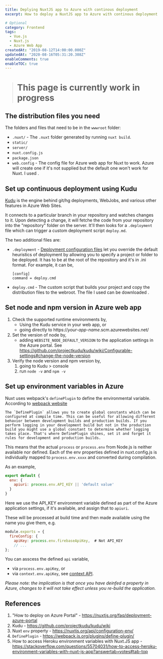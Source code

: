 ```yaml
---
title: Deplying NuxtJS app to Azure with continous deployment
excerpt: How to deploy a NuxtJS app to Azure with continous deployment

# Optional
category: Frontend
tags: 
  - Vue.js
  - Nuxt.js
  - Azure Web App
createdAt: "2019-08-12T14:00:00.000Z"
updatedAt: "2020-08-16T05:31:20.308Z"
enableComments: true
enableTOC: true
---
```


> # This page is currently work in progress

## The distribution files you need

The folders and files that need to be in the `wwwroot` folder:

- `.nuxt/` - The `.nuxt` folder generated by running `nuxt build`.
- `static/`
- `server/`
- `nuxt.config.js`
- `package.json`
- `web.config` - The config file for Azure web app for Nuxt to work. Azure will create one if it's not supplied but the default one won't work for Nuxt. I used <asset src="scripts/web.config" name="this one" ></asset>.

## Set up continuous deployment using Kudu

[Kudu](https://github.com/projectkudu/kudu) is the engine behind git/hg deployments, WebJobs, and various other features in Azure Web Sites.

It connects to a particular branch in your repository and watches changes to it. Upon detecting a change, it will fetche the code from your repository into the "repository" folder on the server. It'll then looks for a `.deployment` file which can trigger a custom deployment script `deploy.md`.

The two additional files are:

- `.deployment` - [Deployment configuration files](https://github.com/projectkudu/kudu/wiki/Customizing-deployments#deployment-file) let you override the default heuristics of deployment by allowing you to specify a project or folder to be deployed. It has to be at the root of the repository and it's in .ini format. For example, it can be,

    ```
    [config]
    command = deploy.cmd
    ```

- `deploy.cmd` - The custom script that builds your project and copy the distribution files to the webroot. The file I used can be downloaded <asset src="scripts/deploy.cmd" name="here" ></asset>.

## Set node and npm version in Azure web app

1. Check the supported runtime environments by,
   - Using the Kudu service in your web app, or
   - going directly to https://_your-app-name_.scm.azurewebsites.net/
2. Set the version of node by,
   - adding `WEBSITE_NODE_DEFAULT_VERSION` to the application settings in the Azure portal. See <https://github.com/projectkudu/kudu/wiki/Configurable-settings#change-the-node-version>
3. Verify the node version and npm version by,
   1. going to Kudu > console
   2. run `node -v` and `npm -v`

## Set up environment variables in Azure

Nuxt uses webpack's `definePlugin` to define the environmental variable. According to [webpack website](https://webpack.js.org/plugins/define-plugin/)

```
The `DefinePlugin` allows you to create global constants which can be configured at compile time. This can be useful for allowing different behavior between development builds and production builds. If you perform logging in your development build but not in the production build you might use a global constant to determine whether logging takes place. That's where DefinePlugin shines, set it and forget it rules for development and production builds.
```

This means that the actual `process` or `process.env` from Node.js is neither available nor defined. Each of the env properties defined in nuxt.config.js is individually mapped to `process.env.xxxx` and converted during compilation.

As an example,

```js
export default {
  env: {
    apiuri: process.env.API_KEY || 'default value'
  }
}
```

Here we use the API_KEY environment variable defined as part of the Azure application settings, if it's available, and assign that to `apiuri`.

These will be processed at build time and then made available using the name you give them, e.g.

```js
module.exports = {
  fireConfig: {
    apiKey: process.env.firebaseApiKey,  # Not API_KEY
    // ...
};
```

You can asscess the defined `api` variable,

- via `process.env.apiKey`, or
- via `context.env.apiKey`, see [context API](https://nuxtjs.org/api/context).

_Please note: the implication is that once you have deinfed a property in Azure, changes to it will not take effect unless you re-build the application._

## References

1. "How to deploy on Azure Portal" - <https://nuxtjs.org/faq/deployment-azure-portal>
2. Kudu - <https://github.com/projectkudu/kudu/wiki>
3. Nuxt `env` property - <https://nuxtjs.org/api/configuration-env/>
4. `DefinePlugin` - <https://webpack.js.org/plugins/define-plugin/>
5. How to access Heroku environment variables with Nuxt.JS app - <https://stackoverflow.com/questions/55704031/how-to-access-heroku-environment-variables-with-nuxt-js-app?answertab=votes#tab-top>
